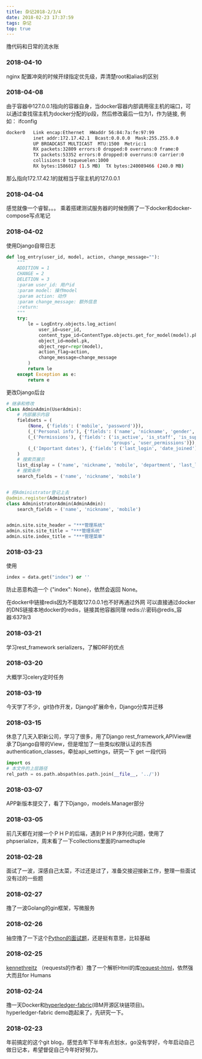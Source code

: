 ```yaml
---
title: 杂记2018-2/3/4
date: 2018-02-23 17:37:59
tags: 杂记
top: true
---
```


撸代码和日常的流水账 


### 2018-04-10
nginx 配置冲突的时候开绿指定优先级，弄清楚root和alias的区别

### 2018-04-08
由于容器中127.0.0.1指向的容器自身，当docker容器内部调用宿主机的端口，可以通过查找宿主机为docker分配的ip段，然后修改最后一位为1，作为链接,
例如：
ifconfig
```bash
docker0   Link encap:Ethernet  HWaddr 56:84:7a:fe:97:99
          inet addr:172.17.42.1  Bcast:0.0.0.0  Mask:255.255.0.0
          UP BROADCAST MULTICAST  MTU:1500  Metric:1
          RX packets:32809 errors:0 dropped:0 overruns:0 frame:0
          TX packets:53352 errors:0 dropped:0 overruns:0 carrier:0
          collisions:0 txqueuelen:1000
          RX bytes:1586017 (1.5 MB)  TX bytes:240089466 (240.0 MB)
```
那么指向172.17.42.1的就相当于宿主机的127.0.0.1


### 2018-04-04
感觉就像一个睿智。。。
乘着搭建测试服务器的时候倒腾了一下docker和docker-compose写点笔记

### 2018-04-02
使用Django自带日志
```python
def log_entry(user_id, model, action, change_message=""):
    """
    ADDITION = 1
    CHANGE = 2
    DELETION = 3
    :param user_id: 用户id
    :param model: 操作model
    :param action: 动作
    :param change_message: 额外信息
    :return:
    """
    try:
        le = LogEntry.objects.log_action(
            user_id=user_id,
            content_type_id=ContentType.objects.get_for_model(model).pk,
            object_id=model.pk,
            object_repr=repr(model),
            action_flag=action,
            change_message=change_message
        )
        return le
    except Exception as e:
        return e
```
更改Django后台
```python
# 继承和修改
class AdminAdmin(UserAdmin):
    # 内部展示内容
    fieldsets = (
        (None, {'fields': ('mobile', 'password')}),
        (_('Personal info'), {'fields': ('name', 'nickname', 'gender', 'avatar_url', 'role_name', 'department')}),
        (_('Permissions'), {'fields': ('is_active', 'is_staff', 'is_superuser',
                                       'groups', 'user_permissions')}),
        (_('Important dates'), {'fields': ('last_login', 'date_joined')}),
    )
    # 搜索页展示
    list_display = ('name', 'nickname', 'mobile', 'department', 'last_login')
    # 搜索条件
    search_fields = ('name', 'nickname', 'mobile')


# 把Administrator登记上去
@admin.register(Administrator)
class AdministratorAdmin(AdminAdmin):
    search_fields = ('name', 'nickname', 'mobile')


admin.site.site_header = "***管理系统"
admin.site.site_title = "***管理系统"
admin.site.index_title = "***管理菜单"
```

### 2018-03-23
使用
```python
index = data.get("index") or ''
```
防止恶意构造一个 {"index": None}，依然会返回 None。

在docker中链接redis因为不能取127.0.0.1也不好再通过外网
可以直接通过docker的DNS链接本地docker的redis，链接其他容器同理
redis://:密码@redis_容器:6379/3

### 2018-03-21
学习rest_framework serializers，了解DRF的优点

### 2018-03-20
大概学习celery定时任务

### 2018-03-19
今天学了不少，git协作开发，Django扩展命令，Django分库并迁移

### 2018-03-15
休息了几天入职新公司，学习了很多，用了Django rest_framework,APIView继承了Django自带的View，但是增加了一些类似权限认证的东西  
authentication_classes，牵扯api_settings，研究一下
get 一段代码
```python
import os
# 本文件的上层路径
rel_path = os.path.abspath(os.path.join(__file__, '../'))
```

### 2018-03-07
APP新版本提交了，看了下Django，models.Manager部分

### 2018-03-05
前几天都在对接一个ＰＨＰ的后端，遇到ＰＨＰ序列化问题，使用了phpserialize，周末看了一下collections里面的namedtuple

### 2018-02-28
面试了一波，深感自己太菜，不过还是过了，准备交接迎接新工作，整理一些面试没有过的一些题

### 2018-02-27
撸了一波Golang的gin框架，写微服务

### 2018-02-26
抽空撸了一下这个[Python的面试题](http://www.techbeamers.com/python-interview-questions-programmers)，还是挺有意思，比较基础

### 2018-02-25
[kennethreitz](https://www.zhihu.com/question/29402360/answer/54463791) （requests的作者）撸了一个解析Html的库[request-html](https://github.com/kennethreitz/requests-html)，依然强大而且for Humans

### 2018-02-24
撸一天Docker和[hyperledger-fabric](https://github.com/hyperledger/fabric)(IBM开源区块链项目)。  
hyperledger-fabric demo跑起来了，先研究一下。

### 2018-02-23
年前搞定的这个git blog，感觉去年下半年有点划水，go没有学好，今年启动自己做日记本，希望督促自己今年好好努力。